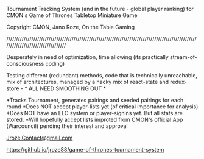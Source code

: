 Tournament Tracking System (and in the future - global player ranking) for CMON's Game of Thrones Tabletop Miniature Game



Copyright CMON, Jano Roze, On the Table Gaming


//////////////////////////////////////////////////////////////////////////////////////////////////////////////////////////////////

Desperately in need of optimization, time allowing 
(its practically stream-of-consciousness coding)

Testing different (redundant) methods, code that is technically unreachable, mix of architectures, managed by a hacky mix of react-state and redux-store - * ALL NEED SMOOTHING OUT *


*Tracks Tournament, generates pairings and seeded pairings for each round 
*Does NOT accept player-lists yet (of critical importance for analysis)
*Does NOT have an ELO system or player-signins yet. But all stats are stored.
*Will hopefully accept lists improted from CMON's official App (Warcouncil) pending their interest and approval


Jroze.Contact@gmail.com

https://github.io/jroze88/game-of-thrones-tournament-system

